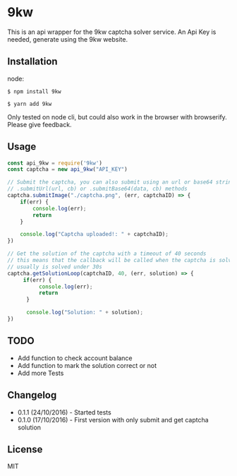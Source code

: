 # 9kw
This is an api wrapper for the 9kw captcha solver service. An Api Key is needed, generate using the 9kw website.

## Installation
node:

```
$ npm install 9kw
```

```
$ yarn add 9kw
```
Only tested on node cli, but could also work in the browser with browserify. Please give feedback.

## Usage

```js
const api_9kw = require('9kw')
const captcha = new api_9kw("API_KEY")

// Submit the captcha, you can also submit using an url or base64 string
// .submitUrl(url, cb) or .submitBase64(data, cb) methods
captcha.submitImage("./captcha.png", (err, captchaID) => {
    if(err) {
        console.log(err);
        return
    }

    console.log("Captcha uploaded!: " + captchaID);
})

// Get the solution of the captcha with a timeout of 40 seconds
// this means that the callback will be called when the captcha is solved
// usually is solved under 30s
captcha.getSolutionLoop(captchaID, 40, (err, solution) => {
     if(err) {
          console.log(err);
          return
      }

      console.log("Solution: " + solution);
})
```

## TODO
- Add function to check account balance
- Add function to mark the solution correct or not
- Add more Tests

## Changelog
- 0.1.1 (24/10/2016) - Started tests
- 0.1.0 (17/10/2016) - First version with only submit and get captcha solution

## License

MIT